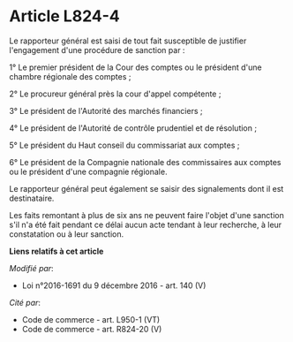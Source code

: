 # Article L824-4

Le rapporteur général est saisi de tout fait susceptible de justifier l'engagement d'une procédure de sanction par : 

1° Le premier président de la Cour des comptes ou le président d'une chambre régionale des comptes ; 

2° Le procureur général près la cour d'appel compétente ; 

3° Le président de l'Autorité des marchés financiers ; 

4° Le président de l'Autorité de contrôle prudentiel et de résolution ; 

5° Le président du Haut conseil du commissariat aux comptes ; 

6° Le président de la Compagnie nationale des commissaires aux comptes ou le président d'une compagnie régionale. 

Le rapporteur général peut également se saisir des signalements dont il est destinataire. 

Les faits remontant à plus de six ans ne peuvent faire l'objet d'une sanction s'il n'a été fait pendant ce délai aucun acte
tendant à leur recherche, à leur constatation ou à leur sanction.

**Liens relatifs à cet article**

_Modifié par_:

  - Loi n°2016-1691 du 9 décembre 2016 - art. 140 (V)

_Cité par_:

  - Code de commerce - art. L950-1 (VT)
  - Code de commerce - art. R824-20 (V)
